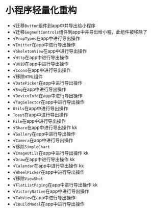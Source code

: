 # 小程序轻量化重构

- √迁移`Button`组件到app中并导出给小程序
- √迁移`SegmentControls`组件到app中并导出给小程，此组件被移除了
- √`PropTypes`在app中进行导出操作
- √`Emitter`在app中进行导出操作
- √`SkeletonView`在app中进行导出操作
- √`Http`在app中进行导出操作
- √`UUID`在app中进行导出操作
- √`Icons`在app中进行导出操作
- √移除`HTML`组件
- √`DatePicker`在app中进行导出操作
- √`Svg`在app中进行导出操作
- √`DeviceInfo`在app中进行导出操作
- √`TagSelector`在app中进行导出操作
- `Utils`在app中进行导出操作 
- `Toast`在app中进行导出操作 
- `File`在app中进行导出操作 
- √`Share`在app中进行导出操作 kk
- √`Gallery`在app中进行导出操作
- √`Camera`在app中进行导出操作
- √移除`SimpleChart`
- √`ImageUtils`在app中进行导出操作 kk
- √`Draw`在app中进行导出操作 kk
- √`Calendar`在app中进行导出操作 kk
- √`WheelPicker`在app中进行导出操作
- √移除`ViewShot`
- √`FlatListPaging`在app中进行导出操作 kk
- √`VictoryNative`在app中进行导出操作
- √`TabView`在app中进行导出操作
- √`IBuildModal`在app中进行导出操作
